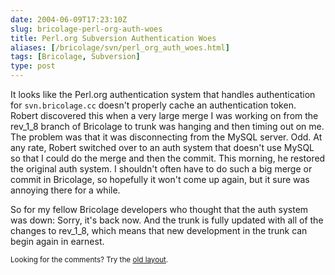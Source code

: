 ```yaml
--- 
date: 2004-06-09T17:23:10Z
slug: bricolage-perl-org-auth-woes
title: Perl.org Subversion Authentication Woes
aliases: [/bricolage/svn/perl_org_auth_woes.html]
tags: [Bricolage, Subversion]
type: post
---
```


<p>It looks like the Perl.org authentication system that handles authentication for <code>svn.bricolage.cc</code> doesn't properly cache an authentication token. Robert discovered this when a very large merge I was working on from the rev_1_8 branch of Bricolage to trunk was hanging and then timing out on me. The problem was that it was disconnecting from the MySQL server. Odd. At any rate, Robert switched over to an auth system that doesn't use MySQL so that I could do the merge and then the commit. This morning, he restored the original auth system. I shouldn't often have to do such a big merge or commit in Bricolage, so hopefully it won't come up again, but it sure was annoying there for a while.</p>

<p>So for my fellow Bricolage developers who thought that the auth system was down: Sorry, it's back now. And the trunk is fully updated with all of the changes to rev_1_8, which means that new development in the trunk can begin again in earnest.</p>

<p class="past"><small>Looking for the comments? Try the <a rel="nofollow" href="//past.justatheory.com/bricolage/svn/perl_org_auth_woes.html">old layout</a>.</small></p>


